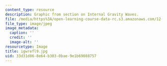 ```yaml
---
content_type: resource
description: Graphic from section on Internal Gravity Waves.
file: /media/https%3A/open-learning-course-data-rc.s3.amazonaws.com/12-802-wave-motions-in-the-ocean-and-atmosphere-spring-2004/33d31d868e64b3030bae9e1b69088757_igwrefl9.jpg
file_type: image/jpeg
image_metadata:
  caption: ''
  credit: ''
  image-alt: ''
resourcetype: Image
title: igwrefl9.jpg
uid: 33d31d86-8e64-b303-0bae-9e1b69088757
---
```

